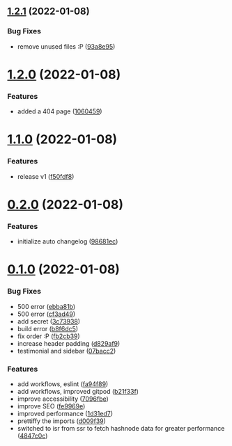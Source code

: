## [1.2.1](https://github.com/avneesh0612/portfolio/compare/v1.2.0...v1.2.1) (2022-01-08)


### Bug Fixes

* remove unused files :P ([93a8e95](https://github.com/avneesh0612/portfolio/commit/93a8e95cb24eb264a29e76bd1309e0275b6e3569))



# [1.2.0](https://github.com/avneesh0612/portfolio/compare/v1.1.0...v1.2.0) (2022-01-08)


### Features

* added a 404 page ([1060459](https://github.com/avneesh0612/portfolio/commit/10604598b0be70ad322b66384b79b6c40efeb570))



# [1.1.0](https://github.com/avneesh0612/portfolio/compare/v0.2.0...v1.1.0) (2022-01-08)


### Features

* release v1 ([f50fdf8](https://github.com/avneesh0612/portfolio/commit/f50fdf8418f434975cc078824de3c5b054e2d44c))



# [0.2.0](https://github.com/avneesh0612/portfolio/compare/v0.1.0...v0.2.0) (2022-01-08)


### Features

* initialize auto changelog ([98681ec](https://github.com/avneesh0612/portfolio/commit/98681ec53df4605b3f23a49c75413b8db304ef17))



# [0.1.0](https://github.com/avneesh0612/portfolio/compare/07bacc25b090b5c5b69587f45cdc7ef8d516771b...v0.1.0) (2022-01-08)


### Bug Fixes

* 500 error ([ebba81b](https://github.com/avneesh0612/portfolio/commit/ebba81b960215f93e7520386ffe4125dcd24cb23))
* 500 error ([cf3ad49](https://github.com/avneesh0612/portfolio/commit/cf3ad495c301af1be88d4361adf951f3de5bd6f6))
* add secret ([3c73938](https://github.com/avneesh0612/portfolio/commit/3c739383e188f9a6f349ce5ff85d0c60b79cf6e0))
* build error ([b8f6dc5](https://github.com/avneesh0612/portfolio/commit/b8f6dc51fbfbd83e19a8e87e7ceecb4cbb3ed819))
* fix order :P ([fb2cb39](https://github.com/avneesh0612/portfolio/commit/fb2cb390b2e852c6ce704b85d1cb62ab89361f27))
* increase header padding ([d829af9](https://github.com/avneesh0612/portfolio/commit/d829af96467bf121614b72f6c9f546cf162d352c))
* testimonial and sidebar ([07bacc2](https://github.com/avneesh0612/portfolio/commit/07bacc25b090b5c5b69587f45cdc7ef8d516771b))


### Features

* add workflows, eslint ([fa94f89](https://github.com/avneesh0612/portfolio/commit/fa94f89d46a5e2ef167388e86cb63daf4018cd8f))
* add workflows, improved gitpod ([b21f33f](https://github.com/avneesh0612/portfolio/commit/b21f33f8a4a029584be136acc663509e4e0e886b))
* improve accessibility ([7096fbe](https://github.com/avneesh0612/portfolio/commit/7096fbe6ad5e690b7f720591cb843a47c862d276))
* improve SEO ([fe9969e](https://github.com/avneesh0612/portfolio/commit/fe9969e38429c4bf0c9934f654ef7635d0921619))
* improved performance ([1d31ed7](https://github.com/avneesh0612/portfolio/commit/1d31ed781ac296fde6d73f161d22b4e925c34157))
* prettiffy the imports ([d009f39](https://github.com/avneesh0612/portfolio/commit/d009f399bfdd1d3305baf0222f0da8b770a039a0))
* switched to isr from ssr to fetch hashnode data for greater performance ([4847c0c](https://github.com/avneesh0612/portfolio/commit/4847c0c802d9bd3bc356ba320873df1a8f237f18))



